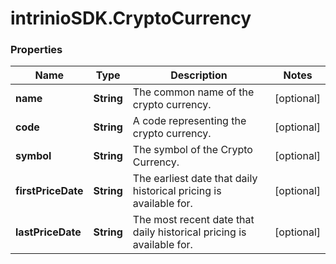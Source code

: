 # intrinioSDK.CryptoCurrency

### Properties
Name | Type | Description | Notes
------------ | ------------- | ------------- | -------------
**name** | **String** | The common name of the crypto currency. | [optional] 
**code** | **String** | A code representing the crypto currency. | [optional] 
**symbol** | **String** | The symbol of the Crypto Currency. | [optional] 
**firstPriceDate** | **String** | The earliest date that daily historical pricing is available for. | [optional] 
**lastPriceDate** | **String** | The most recent date that daily historical pricing is available for. | [optional] 


